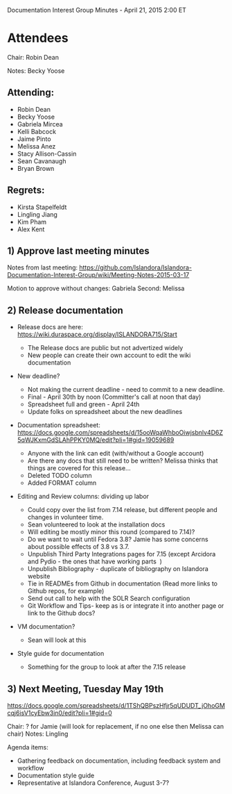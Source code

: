 Documentation Interest Group Minutes - April 21, 2015 2:00 ET

# Attendees

Chair: Robin Dean

Notes: Becky Yoose

## Attending:
* Robin Dean
* Becky Yoose
* Gabriela Mircea
* Kelli Babcock
* Jaime Pinto
* Melissa Anez
* Stacy Allison-Cassin
* Sean Cavanaugh
* Bryan Brown

## Regrets:
* Kirsta Stapelfeldt
* Lingling Jiang
* Kim Pham
* Alex Kent

## 1) Approve last meeting minutes

Notes from last meeting: https://github.com/Islandora/Islandora-Documentation-Interest-Group/wiki/Meeting-Notes-2015-03-17

Motion to approve without changes: Gabriela
Second: Melissa

## 2) Release documentation

* Release docs are here: https://wiki.duraspace.org/display/ISLANDORA715/Start
    - The Release docs are public but not advertized widely
    - New people can create their own account to edit the wiki documentation

* New deadline?
    - Not making the current deadline - need to commit to a new deadline.
    - Final - April 30th by noon (Committer's call at noon that day)
    - Spreadsheet full and green - April 24th
    - Update folks on spreadsheet about the new deadlines

* Documentation spreadsheet: https://docs.google.com/spreadsheets/d/15ooWqaWhboOiwjsbnlv4D6Z5qWJKxmGdSLAhPPKY0MQ/edit?pli=1#gid=19059689
    - Anyone with the link can edit (with/without a Google account)
    - Are there any docs that still need to be written? Melissa thinks that things are covered for this release...
    - Deleted TODO column
    - Added FORMAT column

* Editing and Review columns: dividing up labor
    - Could copy over the list from 7.14 release, but different people and changes in volunteer time.
    - Sean volunteered to look at the installation docs
    - Will editing be mostly minor this round (compared to 7.14)?
    - Do we want to wait until Fedora 3.8? Jamie has some concerns about possible effects of 3.8 vs 3.7.
    - Unpublish Third Party Integrations pages for 7.15 (except Arcidora and Pydio - the ones that have working parts  )
    - Unpublish Bibliography - duplicate of bibliography on Islandora website
    - Tie in READMEs from Github in documentation (Read more links to Github repos, for example)
    - Send out call to help with the SOLR Search configuration
    - Git Workflow and Tips- keep as is or integrate it into another page or link to the Github docs?

* VM documentation?
    - Sean will look at this

* Style guide for documentation
    - Something for the group to look at after the 7.15 release

## 3) Next Meeting, Tuesday May 19th

https://docs.google.com/spreadsheets/d/1TShQBPszHfjr5qUDUDT_jOhoGMcqj6isV1cyEbw3in0/edit?pli=1#gid=0

Chair: ? for Jamie (will look for replacement, if no one else then Melissa can chair)
Notes: Lingling

Agenda items:
* Gathering feedback on documentation, including feedback system and workflow
* Documentation style guide
* Representative at Islandora Conference, August 3-7?
